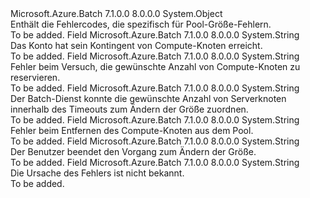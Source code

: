 <Type Name="PoolResizeErrorCodes" FullName="Microsoft.Azure.Batch.Common.PoolResizeErrorCodes">
  <TypeSignature Language="C#" Value="public static class PoolResizeErrorCodes" />
  <TypeSignature Language="ILAsm" Value=".class public auto ansi abstract sealed beforefieldinit PoolResizeErrorCodes extends System.Object" />
  <TypeSignature Language="DocId" Value="T:Microsoft.Azure.Batch.Common.PoolResizeErrorCodes" />
  <TypeSignature Language="VB.NET" Value="Public Class PoolResizeErrorCodes" />
  <TypeSignature Language="F#" Value="type PoolResizeErrorCodes = class" />
  <AssemblyInfo>
    <AssemblyName>Microsoft.Azure.Batch</AssemblyName>
    <AssemblyVersion>7.1.0.0</AssemblyVersion>
    <AssemblyVersion>8.0.0.0</AssemblyVersion>
  </AssemblyInfo>
  <Base>
    <BaseTypeName>System.Object</BaseTypeName>
  </Base>
  <Interfaces />
  <Docs>
    <summary>
            Enthält die Fehlercodes, die spezifisch für Pool-Größe-Fehlern.
            </summary>
    <remarks>To be added.</remarks>
  </Docs>
  <Members>
    <Member MemberName="AccountCoreQuotaReached">
      <MemberSignature Language="C#" Value="public const string AccountCoreQuotaReached;" />
      <MemberSignature Language="ILAsm" Value=".field public static literal string AccountCoreQuotaReached" />
      <MemberSignature Language="DocId" Value="F:Microsoft.Azure.Batch.Common.PoolResizeErrorCodes.AccountCoreQuotaReached" />
      <MemberSignature Language="VB.NET" Value="Public Const AccountCoreQuotaReached As String " />
      <MemberSignature Language="F#" Value="val mutable AccountCoreQuotaReached : string" Usage="Microsoft.Azure.Batch.Common.PoolResizeErrorCodes.AccountCoreQuotaReached" />
      <MemberType>Field</MemberType>
      <AssemblyInfo>
        <AssemblyName>Microsoft.Azure.Batch</AssemblyName>
        <AssemblyVersion>7.1.0.0</AssemblyVersion>
        <AssemblyVersion>8.0.0.0</AssemblyVersion>
      </AssemblyInfo>
      <ReturnValue>
        <ReturnType>System.String</ReturnType>
      </ReturnValue>
      <Docs>
        <summary>
            Das Konto hat sein Kontingent von Compute-Knoten erreicht.
            </summary>
        <remarks>To be added.</remarks>
      </Docs>
    </Member>
    <Member MemberName="AllocationFailed">
      <MemberSignature Language="C#" Value="public const string AllocationFailed;" />
      <MemberSignature Language="ILAsm" Value=".field public static literal string AllocationFailed" />
      <MemberSignature Language="DocId" Value="F:Microsoft.Azure.Batch.Common.PoolResizeErrorCodes.AllocationFailed" />
      <MemberSignature Language="VB.NET" Value="Public Const AllocationFailed As String " />
      <MemberSignature Language="F#" Value="val mutable AllocationFailed : string" Usage="Microsoft.Azure.Batch.Common.PoolResizeErrorCodes.AllocationFailed" />
      <MemberType>Field</MemberType>
      <AssemblyInfo>
        <AssemblyName>Microsoft.Azure.Batch</AssemblyName>
        <AssemblyVersion>7.1.0.0</AssemblyVersion>
        <AssemblyVersion>8.0.0.0</AssemblyVersion>
      </AssemblyInfo>
      <ReturnValue>
        <ReturnType>System.String</ReturnType>
      </ReturnValue>
      <Docs>
        <summary>
            Fehler beim Versuch, die gewünschte Anzahl von Compute-Knoten zu reservieren.
            </summary>
        <remarks>To be added.</remarks>
      </Docs>
    </Member>
    <Member MemberName="AllocationTimedOut">
      <MemberSignature Language="C#" Value="public const string AllocationTimedOut;" />
      <MemberSignature Language="ILAsm" Value=".field public static literal string AllocationTimedOut" />
      <MemberSignature Language="DocId" Value="F:Microsoft.Azure.Batch.Common.PoolResizeErrorCodes.AllocationTimedOut" />
      <MemberSignature Language="VB.NET" Value="Public Const AllocationTimedOut As String " />
      <MemberSignature Language="F#" Value="val mutable AllocationTimedOut : string" Usage="Microsoft.Azure.Batch.Common.PoolResizeErrorCodes.AllocationTimedOut" />
      <MemberType>Field</MemberType>
      <AssemblyInfo>
        <AssemblyName>Microsoft.Azure.Batch</AssemblyName>
        <AssemblyVersion>7.1.0.0</AssemblyVersion>
        <AssemblyVersion>8.0.0.0</AssemblyVersion>
      </AssemblyInfo>
      <ReturnValue>
        <ReturnType>System.String</ReturnType>
      </ReturnValue>
      <Docs>
        <summary>
            Der Batch-Dienst konnte die gewünschte Anzahl von Serverknoten innerhalb des Timeouts zum Ändern der Größe zuordnen.
            </summary>
        <remarks>To be added.</remarks>
      </Docs>
    </Member>
    <Member MemberName="RemoveNodesFailed">
      <MemberSignature Language="C#" Value="public const string RemoveNodesFailed;" />
      <MemberSignature Language="ILAsm" Value=".field public static literal string RemoveNodesFailed" />
      <MemberSignature Language="DocId" Value="F:Microsoft.Azure.Batch.Common.PoolResizeErrorCodes.RemoveNodesFailed" />
      <MemberSignature Language="VB.NET" Value="Public Const RemoveNodesFailed As String " />
      <MemberSignature Language="F#" Value="val mutable RemoveNodesFailed : string" Usage="Microsoft.Azure.Batch.Common.PoolResizeErrorCodes.RemoveNodesFailed" />
      <MemberType>Field</MemberType>
      <AssemblyInfo>
        <AssemblyName>Microsoft.Azure.Batch</AssemblyName>
        <AssemblyVersion>7.1.0.0</AssemblyVersion>
        <AssemblyVersion>8.0.0.0</AssemblyVersion>
      </AssemblyInfo>
      <ReturnValue>
        <ReturnType>System.String</ReturnType>
      </ReturnValue>
      <Docs>
        <summary>
            Fehler beim Entfernen des Compute-Knoten aus dem Pool.
            </summary>
        <remarks>To be added.</remarks>
      </Docs>
    </Member>
    <Member MemberName="ResizeStopped">
      <MemberSignature Language="C#" Value="public const string ResizeStopped;" />
      <MemberSignature Language="ILAsm" Value=".field public static literal string ResizeStopped" />
      <MemberSignature Language="DocId" Value="F:Microsoft.Azure.Batch.Common.PoolResizeErrorCodes.ResizeStopped" />
      <MemberSignature Language="VB.NET" Value="Public Const ResizeStopped As String " />
      <MemberSignature Language="F#" Value="val mutable ResizeStopped : string" Usage="Microsoft.Azure.Batch.Common.PoolResizeErrorCodes.ResizeStopped" />
      <MemberType>Field</MemberType>
      <AssemblyInfo>
        <AssemblyName>Microsoft.Azure.Batch</AssemblyName>
        <AssemblyVersion>7.1.0.0</AssemblyVersion>
        <AssemblyVersion>8.0.0.0</AssemblyVersion>
      </AssemblyInfo>
      <ReturnValue>
        <ReturnType>System.String</ReturnType>
      </ReturnValue>
      <Docs>
        <summary>
            Der Benutzer beendet den Vorgang zum Ändern der Größe.
            </summary>
        <remarks>To be added.</remarks>
      </Docs>
    </Member>
    <Member MemberName="Unknown">
      <MemberSignature Language="C#" Value="public const string Unknown;" />
      <MemberSignature Language="ILAsm" Value=".field public static literal string Unknown" />
      <MemberSignature Language="DocId" Value="F:Microsoft.Azure.Batch.Common.PoolResizeErrorCodes.Unknown" />
      <MemberSignature Language="VB.NET" Value="Public Const Unknown As String " />
      <MemberSignature Language="F#" Value="val mutable Unknown : string" Usage="Microsoft.Azure.Batch.Common.PoolResizeErrorCodes.Unknown" />
      <MemberType>Field</MemberType>
      <AssemblyInfo>
        <AssemblyName>Microsoft.Azure.Batch</AssemblyName>
        <AssemblyVersion>7.1.0.0</AssemblyVersion>
        <AssemblyVersion>8.0.0.0</AssemblyVersion>
      </AssemblyInfo>
      <ReturnValue>
        <ReturnType>System.String</ReturnType>
      </ReturnValue>
      <Docs>
        <summary>
            Die Ursache des Fehlers ist nicht bekannt.
            </summary>
        <remarks>To be added.</remarks>
      </Docs>
    </Member>
  </Members>
</Type>